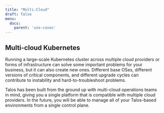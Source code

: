 ```yaml
---
title: "Multi-Cloud"
draft: false
menu:
  docs:
    parent: 'use-cases'
---
```


## Multi-cloud Kubernetes

Running a large-scale Kubernetes cluster across multiple cloud providers or
forms of infrastructure can solve some important problems for your business,
but it can also create new ones. Different base OSes, different versions of
critical components, and different upgrade cycles can contribute to instability
and hard-to-troubleshoot problems.

Talos has been built from the ground up with multi-cloud operations teams in
mind, giving you a single platform that is compatible with multiple cloud
providers. In the future, you will be able to manage all of your Talos-based
environments from a single control plane.
